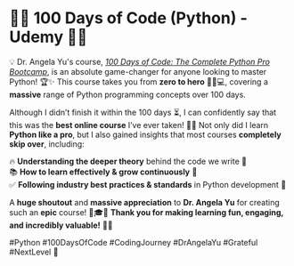 # 🎉🔥 100 Days of Code (Python) - Udemy 🚀🐍  

💡 Dr. Angela Yu's course, [_100 Days of Code: The Complete Python Pro Bootcamp_](https://www.udemy.com/course/100-days-of-code/), is an absolute game-changer for anyone looking to master Python! 🏆✨ This course takes you from **zero to hero** 🦸‍♂️💻, covering a **massive** range of Python programming concepts over 100 days.  

Although I didn’t finish it within the 100 days ⏳, I can confidently say that this was the **best online course** I’ve ever taken! 🎯👏 Not only did I learn **Python like a pro**, but I also gained insights that most courses **completely skip over**, including:  

🔥 **Understanding the deeper theory** behind the code we write 🤯  
📚 **How to learn effectively & grow continuously** 🚀  
✅ **Following industry best practices & standards** in Python development 🏅  

A **huge shoutout** and **massive appreciation** to **Dr. Angela Yu** for creating such an **epic** course! 🙌🎓🐍 **Thank you for making learning fun, engaging, and incredibly valuable!** 💙✨  

#Python #100DaysOfCode #CodingJourney #DrAngelaYu #Grateful #NextLevel 🚀

